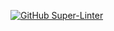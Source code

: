 [![GitHub Super-Linter](https://github.com/arledesma/amplify-build-image/workflows/Lint%20Code%20Base/badge.svg)](https://github.com/marketplace/actions/super-linter)
